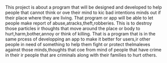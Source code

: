 This project is about a program that  will be designed and developed to help people that
cannot think or ove their mind to kic bad intentions minds out if their place where they are living. That program or app will be able to let people make report of abuse,atracks,theft,robberies.
This is to destroy those particles ir thoughts that move around the place or body to hurt,harm,bother,annoy or think of killing.
That is a program that is in the same prcess of developping an app to make it better for users,ir other people in need of something to help them fight or protect thelmaleves 
against those minds,thoughts that coe from mind of people that have crime in their ir people that are criminals along with their families to hurt others.
